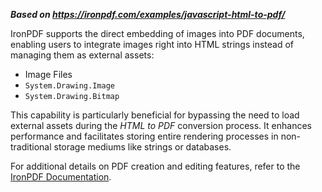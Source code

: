 ***Based on <https://ironpdf.com/examples/javascript-html-to-pdf/>***

IronPDF supports the direct embedding of images into PDF documents, enabling users to integrate images right into HTML strings instead of managing them as external assets:

- Image Files
- `System.Drawing.Image`
- `System.Drawing.Bitmap`

This capability is particularly beneficial for bypassing the need to load external assets during the _HTML to PDF_ conversion process. It enhances performance and facilitates storing entire rendering processes in non-traditional storage mediums like strings or databases.

For additional details on PDF creation and editing features, refer to the [IronPDF Documentation](https://ironpdf.com/docs/).